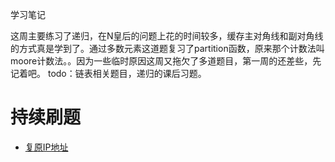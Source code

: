 学习笔记

这周主要练习了递归，在N皇后的问题上花的时间较多，缓存主对角线和副对角线的方式真是学到了。通过多数元素这道题复习了partition函数，原来那个计数法叫moore计数法。。因为一些临时原因这周又拖欠了多道题目，第一周的还差些，先记着吧。
todo：链表相关题目，递归的课后习题。


# 持续刷题

- [复原IP地址](https://leetcode-cn.com/problems/restore-ip-addresses/)